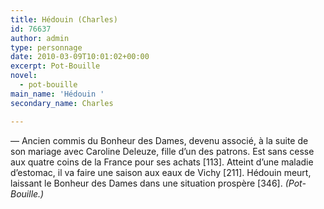 ```yaml
---
title: Hédouin (Charles)
id: 76637
author: admin
type: personnage
date: 2010-03-09T10:01:02+00:00
excerpt: Pot-Bouille
novel:
  - pot-bouille
main_name: 'Hédouin '
secondary_name: Charles

---
```

— Ancien commis du Bonheur des Dames, devenu associé, à la suite de son mariage avec Caroline Deleuze, fille d&rsquo;un des patrons. Est sans cesse aux quatre coins de la France pour ses achats [113]. Atteint d&rsquo;une maladie d&rsquo;estomac, il va faire une saison aux eaux de Vichy [211]. Hédouin meurt, laissant le Bonheur des Dames dans une situation prospère [346]. _(Pot-Bouille.)_